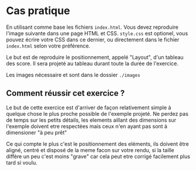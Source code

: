 # Cas pratique 

En utilisant comme base les fichiers `index.html`. Vous devez reproduire l'image suivante dans une page HTML et CSS. `style.css` est optionel, vous pouvez écrire votre CSS dans ce dernier, ou directement dans le fichier `index.html` selon votre préférence.

Le but est de reproduire le positionnement, appelé "Layout", d'un tableau des score. Il sera projeté au tableau durant toute la durée de l'exercice.

Les images nécessaire et sont dans le dossier `./images`

## Comment réussir cet exercice ?

Le but de cette exercice est d'arriver de façon relativement simple à quelque chose le plus proche possible de l'exemple projeté. Ne perdez pas de temps sur les petits détails, les elements aillant des dimensions sur l'exemple doivent etre respectées mais ceux n'en ayant pas sont à dimensioner "à peu prêt" 

Ce qui compte le plus c'est le positionnement des eléments, ils doivent être aligné, centré et disposé de la meme facon sur votre rendu, si la taille diffère un peu c'est moins "grave" car cela peut etre corrigé facilement plus tard si voulu.